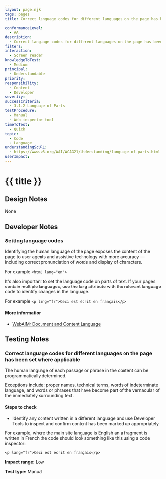 ```yaml
---
layout: page.njk
tags: pages
title: Correct language codes for different languages on the page has been set where applicable

conformanceLevel:
  - AA
description:
  - Correct language codes for different languages on the page has been set where applicable
filters:
interaction:
  - Screen reader
knowledgeToTest:
  - Medium
principal:
  - Understandable
priority:
responsibility:
  - Content
  - Developer
severity:
successCriteria:
  - 3.1.2 Language of Parts
testProcedure:
  - Manual
  - Web inspector tool
timeToTest:
  - Quick
topic:
  - Code
  - Language
understandingScURL:
  - https://www.w3.org/WAI/WCAG21/Understanding/language-of-parts.html
userImpact:
---
```


# {{ title }}

## Design Notes

None

## Developer Notes

### Setting language codes

Identifying the human language of the page exposes the content of the page to user agents and assistive technology with more accuracy — including correct pronunciation of words and display of characters.

For example `<html lang="en">`

It's also important to set the language code on parts of text. If your pages contain multiple languages, use the lang attribute with the relevant language code to identify changes in the language.

For example `<p lang="fr">Ceci est écrit en français</p>`

#### More information

- [WebAIM: Document and Content Language](https://webaim.org/techniques/language/)

## Testing Notes

### Correct language codes for different languages on the page has been set where applicable

The human language of each passage or phrase in the content can be programmatically determined.

Exceptions include: proper names, technical terms, words of indeterminate language, and words or phrases that have become part of the vernacular of the immediately surrounding text.

#### Steps to check

- Identify any content written in a different language and use Developer Tools to inspect and confirm content has been marked up appropriately

For example, where the main site language is English an a fragment is written in French the code should look something like this using a code inspector:

`<p lang="fr">Ceci est écrit en français</p>`

**Impact range:** Low

**Test type:** Manual
